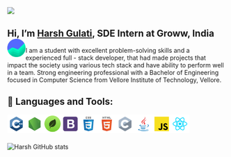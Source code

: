 
<img src="https://profile-counter.glitch.me/harsh-gulati-14/count.svg" />


## Hi, I’m [Harsh Gulati](https://www.linkedin.com/in/harsh-gulati-005585ab/), SDE Intern at Groww, India <img align="left" alt="C++" height ="42px" src="images/groww.jpg" />

I am a student with excellent problem-solving skills and a experienced full - stack developer, that had made projects that impact the society using various tech stack and have ability to perform well in a team. Strong engineering professional with a Bachelor of Engineering focused in Computer Science from Vellore Institute of Technology, Vellore.

## 🔨 Languages and Tools:

<a href="https://www.cplusplus.com/" target="_blank"><img align="left" alt="C++" height ="42px" src="icons/c++/c++.svg"></a>
<a href="https://nodejs.org/en/" target="_blank"><img align="left" alt="NodeJS" height ="42px" src="icons/node/node.svg"></a>
<a href="https://www.mongodb.com/" target="_blank"><img align="left" alt="MongoDB" height ="42px" src="images/mongodb.png"></a>
<a href="https://getbootstrap.com/" target="_blank"><img align="left" alt="Bootstrap" height ="42px" src="icons/bootstrap/bootstrap.svg"></a>
<a href="https://www.w3schools.com/css/" target="_blank"><img align="left" alt="CSS" height ="42px" src="icons/css/css.svg"></a>
<a href="https://www.w3schools.com/html/" target="_blank"><img align="left" alt="HTML" height ="42px" src="icons/html/html.svg"></a>
<a href="https://www.cplusplus.com/" target="_blank"><img align="left" alt="C++" height ="42px" src="icons/c/c.svg"></a>
<a href="https://www.java.com" target="_blank"><img align="left" alt="Java" height ="42px" src="icons/java/java.svg"></a>
<a href="https://developer.mozilla.org/en-US/docs/Web/JavaScript" target="_blank"> <img align="left" alt="JavaScript" height ="42px" src="icons/javascript/javascript.svg"> </a>
<a href="https://reactjs.org/" target="_blank"> <img align="left" alt="React" height ="42px" src="icons/react/react.svg"></a>

<br/>
<br/>
<br/>


![Harsh GitHub stats](https://github-readme-stats.vercel.app/api?username=harsh-gulati-14&show_icons=true&theme=radical)
